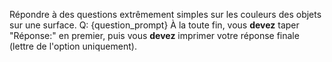 Répondre à des questions extrêmement simples sur les couleurs des objets sur une surface.
Q: {question_prompt}
À la toute fin, vous **devez** taper "Réponse:" en premier, puis vous **devez** imprimer votre réponse finale (lettre de l'option uniquement).
